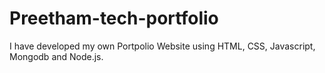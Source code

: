 # Preetham-tech-portfolio
I have developed my own Portpolio Website using HTML, CSS, Javascript, Mongodb and Node.js.
